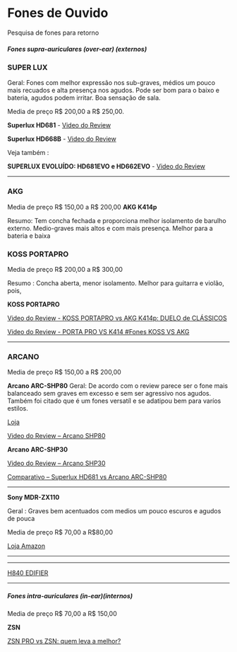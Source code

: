 # Fones de Ouvido
Pesquisa de fones para retorno
##### Fones supra-auriculares (over-ear) (externos)
### SUPER LUX
Geral: Fones com melhor expressão nos sub-graves, médios um pouco mais recuados e alta presença nos agudos. Pode ser bom para o baixo e bateria, agudos podem irritar.
Boa sensação  de sala.

Media de preço R$ 200,00 a R$ 250,00.

**Superlux HD681** - 
[Video do Review](https://www.youtube.com/watch?v=jvwsiMc9RX4)

**Superlux HD668B** - 
[Video do Review](https://www.youtube.com/watch?v=6lvts8z2SXU)

Veja também :

**SUPERLUX EVOLUÍDO: HD681EVO e HD662EVO** - 
[Video do Review](https://www.youtube.com/watch?v=cDSJXJPh0z4)

---

### AKG

Media de preço R$ 150,00  a R$ 200,00
**AKG K414p**

Resumo: Tem concha fechada e proporciona melhor isolamento de barulho externo.
Medio-graves mais altos e com mais presença.
Melhor para a bateria e baixa

### KOSS PORTAPRO
Media de preço R$ 200,00  a R$ 300,00

Resumo : Concha aberta, menor isolamento.
Melhor para guitarra e violão, pois, 

**KOSS PORTAPRO**

[Video do Review - KOSS PORTAPRO vs AKG K414p: DUELO de CLÁSSICOS](https://www.youtube.com/watch?v=TqMyrR3OhsY)

[Video do Review - PORTA PRO VS K414 #Fones KOSS VS AKG](https://www.youtube.com/watch?v=b6UZzrkvuNE)

---

### ARCANO

Media de preço R$ 150,00  a R$ 200,00

**Arcano ARC-SHP80**
Geral: De acordo com o review parece ser o fone mais balanceado sem graves em excesso e sem ser agressivo nos agudos.
Também foi citado que é um fones versatíl e se adatipou bem para varíos estilos.

[Loja](https://www.lojadiscovery.com.br/arc-shp80)

[Video do Review – Arcano SHP80](https://www.youtube.com/watch?v=08sU1AYHX8s)

**Arcano ARC-SHP30**

[Video do Review – Arcano SHP30](https://www.youtube.com/watch?v=bRHYQD1wRCk)

[Comparativo – Superlux HD681 vs Arcano ARC-SHP80](https://www.youtube.com/watch?v=ahn5fkDU9WM)

---

**Sony MDR-ZX110**

Geral : Graves bem acentuados com medios um pouco escuros e agudos de pouca 

Media de preço R$ 70,00 a R$80,00

[Loja Amazon](https://www.amazon.com.br/Fone-Ouvido-Dobrável-Sony-Preto/dp/B00NBR70DO/ref=asc_df_B00NBR70DO/?tag=googleshopp00-20&linkCode=df0&hvadid=379708086870&hvpos=&hvnetw=g&hvrand=12030220138243236766&hvpone=&hvptwo=&hvqmt=&hvdev=c&hvdvcmdl=&hvlocint=&hvlocphy=1001773&hvtargid=pla-385802384580&psc=1)

---

****

[H840 EDIFIER](https://www.lojaedifier.com.br/fone-de-ouvido-h840-edifier-preto.html?___store=lojaedifier&fee=4&fep=1487&gclid=Cj0KCQjwrIf3BRD1ARIsAMuugNsp_gadzyy7O3CqzmWUOYJ6adKiDJandVqgWK7F6XZTwN49rBVbTVMaAs3EEALw_wcB)



---

##### Fones intra-auriculares (in-ear)(internos)

Media de preço R$ 70,00  a R$ 150,00

**ZSN** 

[ZSN PRO vs ZSN: quem leva a melhor?](https://www.youtube.com/watch?v=S9Jo-znQrnk)
